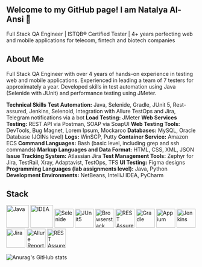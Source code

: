 ## Welcome to my GitHub page! I am Natalya Al-Ansi 👋
Full Stack QA Engineer | ISTQB® Certified Tester | 4+ years perfecting web and mobile applications for telecom, fintech and biotech companies

## About Me
Full Stack QA Engineer with over 4 years of hands-on experience in testing web and mobile applications. Experienced in leading a team of 7 testers for approximately a year. Developed skills in test automation using Java (Selenide with JUnit) and performance testing using JMeter.

**Technical Skills**
**Test Automation:** Java, Selenide, Gradle, JUnit 5, Rest-assured, Jenkins, Selenoid, Integration with Allure TestOps and Jira, Telegram notifications via a bot
**Load Testing:** JMeter
**Web Services Testing:** REST API via Postman, SOAP via SoapUI
**Web Testing Tools:** DevTools, Bug Magnet, Lorem Ipsum, Mockaroo
**Databases:** MySQL, Oracle Database (JOINs level)
**Logs:** WinSCP, Putty
**Container Service:** Amazon ECS
**Command Languages:** Bash (basic level, including grep and ssh commands)
**Markup Languages and Data Format:** HTML, CSS, XML, JSON
**Issue Tracking System:** Atlassian Jira
**Test Management Tools:** Zephyr for Jira, TestRail, Xray, Adaptavist, TestOps, TFS
**UI Testing:** Figma designs
**Programming Languages (lab assignments level):** Java, Python
**Development Environments:** NetBeans, IntelliJ IDEA, PyCharm

## Stack
<a href="https://www.java.com/"><img src="media/logo/Java.svg" width="60" height="60"  alt="Java"/></a>
<a href="https://www.jetbrains.com/idea/"><img src="media/logo/Idea.svg" width="60" height="60"  alt="IDEA"/></a>
<a href="https://selenide.org"><img src="icons/selenide.svg" title="Selenide" alt="Selenide" width="50" height="50"/></a>
<a href="https://junit.org/junit5"><img src="icons/junit5.svg" title="JUnit5" alt="JUnit5" width="50" height="50"/></a>
<a href="https://www.browserstack.com/"><img src="media/logo/Browserstack.svg" width="50" height="50"  alt="Browserstack"/></a>
<a href="https://rest-assured.io"><img src="icons/rest_assured.svg" title="REST Assured" alt="REST Assured" width="50" height="50"/></a>
<a href="https://gradle.org"><img src="icons/gradle.svg" title="Gradle" alt="Gradle" width="50" height="50"/></a>
<a href="https://appium.io/"><img src="media/logo/Appium.svg" width="50" height="50"  alt="Appium"/></a>
<a href="https://www.jenkins.io"><img src="icons/jenkins.svg" title="Jenkins" alt="Jenkins" width="50" height="50"/></a>
<a href="https://www.atlassian.com/software/jira"><img src="icons/jira.svg" title="Jira" alt="Jira" width="50" height="50"/></a>
<a href="https://qameta.io/allure-report"><img src="icons/allure_report.svg" title="Allure Report" alt="Allure Report" width="50" height="50"/></a>
<a href="https://qameta.io"><img src="icons/allure_testops.svg" title="Allure Testops" alt="REST Assured" width="50" height="50"/></a>


![Anurag's GitHub stats](https://github-readme-stats.vercel.app/api?username=NatalyaAlAnsi&show_icons=true&bg_color=00000000)

<!--
**natalyaalansi/natalyaalansi** is a ✨ _special_ ✨ repository because its `README.md` (this file) appears on your GitHub profile.

